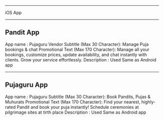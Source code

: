 **********************************
iOS App 
**********************************

Pandit App
---------------------------------------------

App name : Pujaguru Vendor
Subtitle (Max 30 Character): Manage Puja bookings & chat
Promotional Text (Max 170 Character): Manage all your bookings, customize prices, update availability, and chat instantly with clients. Grow your service effortlessly.
Description : Used Same as Android app

---------------------------------------------
Pujaguru App
---------------------------------------------

App name : Pujaguru
Subtitle (Max 30 Character): Book Pandits, Pujas & Muhurats
Promotional Text (Max 170 Character): Find your nearest, highly-rated Pandit and book your puja instantly! Schedule ceremonies at pilgrimage sites at tirth place
Description : Used Same as Android app